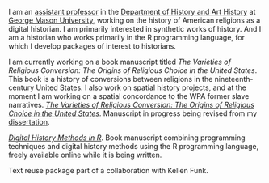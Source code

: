 I am an [assistant professor](http://historyarthistory.gmu.edu/people/lmullen) in the [Department of History and Art History](http://historyarthistory.gmu.edu/) at [George Mason University](http://www.gmu.edu/), working on the history of American religions as a digital historian. I am primarily interested in synthetic works of history. And I am a historian who works primarily in the R programming language, for which I develop packages of interest to historians.

I am currently working on a book manuscript titled *The Varieties of Religious Conversion: The Origins of Religious Choice in the United States*. This book is a history of conversions between religions in the nineteenth-century United States. I also work on spatial history projects, and at the moment I am working on a spatial concordance to the WPA former slave narratives.  *[The Varieties of Religious Conversion: The Origins of Religious Choice in the United States](/research/#varieties)*. Manuscript in progress being revised from my [dissertation](/research/#dissertation).

*[Digital History Methods in R](http://dh-r.lincolnmullen.com/)*. Book manuscript combining programming techniques and digital history methods using the R programming language, freely available online while it is being written.

Text reuse package part of a collaboration with Kellen Funk. 
